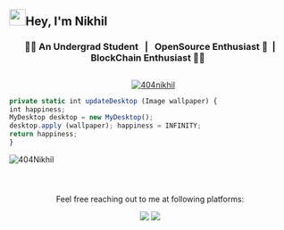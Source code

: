 ## <img src="https://github.com/TheDudeThatCode/TheDudeThatCode/blob/master/Assets/Hi.gif" width="29">Hey, I'm Nikhil

### <p align="center"> &nbsp; 👨‍🎓 An Undergrad Student &nbsp; | &nbsp; OpenSource Enthusiast 💚&nbsp; | &nbsp; BlockChain Enthusiast 👨‍💻 &nbsp;  </p>

##

<p align="center"> &nbsp; &nbsp;<a href="https://twitter.com/404nikhil" target="blank"><img src="https://img.shields.io/twitter/follow/404nikhil?logo=twitter&style=for-the-badge" alt="404nikhil" /></a></p>

```js
private static int updateDesktop (Image wallpaper) {
int happiness;
MyDesktop desktop = new MyDesktop();
desktop.apply (wallpaper); happiness = INFINITY;
return happiness;
}
```
<p align="left"> <img src="https://komarev.com/ghpvc/?username=404Nikhil&label=Profile%20views&color=129e00&style=plastic" alt="404Nikhil" /> </p>

###



<br/>
<p align="center">Feel free reaching out to me at following platforms:</p>

<p align="center"> 
  <a href="https://twitter.com/404Nikhil"><img src="https://img.shields.io/badge/Twitter-1DA1F2?style=for-the-badge&logo=twitter&logoColor=white"></a>
  <a href="nicksd111@gmail.com"><img src="https://img.shields.io/badge/mail-EA4335?style=for-the-badge&logo=gmail&logoColor=white"></a>
</p>

